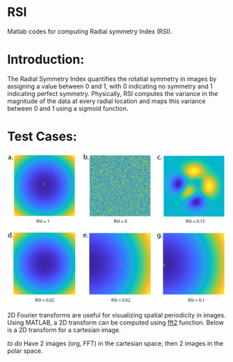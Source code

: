 # RSI
Matlab codes for computing Radial symmetry Index (RSI).

# Introduction: 
The Radial Symmetry Index quantifies the rotatial symmetry in images by assigning a value between 0 and 1, with 0 indicating no symmetry and 1 indicating perfect symmetry. Physically, RSI computes the variance in the magnitude of the data at every radial location and maps this variance between 0 and 1 using a sigmoid function. 

# Test Cases: 
![RSI for the different test cases. (a)](Data/CombinedImage_RSI.png)

2D Fourier transforms are useful for visualizing spatial periodicity in images. Using MATLAB, a 2D transform can be computed using [fft2](https://www.mathworks.com/help/matlab/ref/fft2.html) function.  Below is a 2D transform for a cartesian image. 


*to do* Have 2 images (org, FFT) in the cartesian space, then 2 images in the polar space. 
